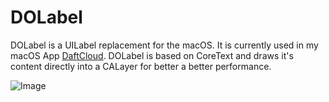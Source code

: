 # DOLabel
DOLabel is a UILabel replacement for the macOS. It is currently used in my macOS App [DaftCloud](https://itunes.apple.com/us/app/daftcloud/id1320450034?mt=12).
DOLabel is based on CoreText and draws it's content directly into a CALayer for better a better performance.

![Image](http://share.obrhoff.de/y8FCi4+)